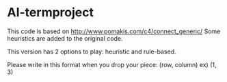 # AI-termproject

This code is based on http://www.pomakis.com/c4/connect_generic/
Some heuristics are added to the original code.

This version has 2 options to play: heuristic and rule-based.

Please write in this format when you drop your piece: (row, column)
ex) (1, 3)
